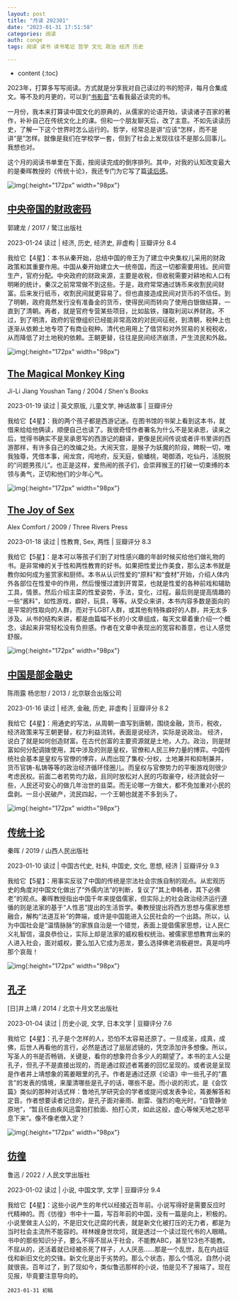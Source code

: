 ```yaml
---
layout: post
title: "月读 202301"
date: "2023-01-31 17:51:58"
categories: 阅读
auth: conge
tags: 阅读 读书 读书笔记 哲学 文化 政治 经济 历史

---
```

* content
{:toc}

2023年，打算多写写阅读。方式就是分享我对自己读过的书的短评，每月合集成文。等不及的月更的，可以到“[书影音](https://conge.livingwithfcs.org/books/)”去看我最近读完的书。

一月份，我本来打算读中国文化的原典的，从儒家的论语开始，读读诸子百家的著作，补补自己在传统文化上的课。但和一个朋友聊天后，改了主意。不如先读读历史，了解一下这个世界时怎么运行的。哲学，经常总是讲“应该“怎样，而不是讲“是”怎样。就像是我们在学校学一套，但到了社会上发现往往不是那么回事儿。我想也对。

这个月的阅读书单里在下面，按阅读完成的倒序排列。其中，对我的认知改变最大的是秦晖教授的《传统十论》，我还专门为它写了篇[读后感](https://conge.livingwithfcs.org/2023/01/14/10-comments/)。





![img](https://img1.doubanio.com/view/subject/l/public/s29486177.jpg){:height="172px" width="98px"}

## [中央帝国的财政密码](https://book.douban.com/subject/27007549/)

郭建龙 / 2017 / 鹭江出版社

2023-01-24 读过 | 经济, 历史, 经济史, 非虚构 | 豆瓣评分 8.4

我给它【4星】：本书从秦开始，总结中国的帝王为了建立中央集权儿采用的财政政策和其重要作用。中国从秦开始建立大一统帝国，而这一切都需要用钱。民间管生产，官府分配。中央政府的财政来源，主要是收税，但收税需要对耕地和人口有明晰的统计，秦汉之前常常做不到这些。于是，政府常常通过铸币来收割民间财富。后来发行纸币，收割民间就更容易了。但也直接造成民间对货币的不信任。到了明朝，政府竟然发行没有准备金的货币，使得民间而转向了使用白银做结算，一直到了清朝。再者，就是官府专营某些项目，比如盐铁，赚取利润以养财政。不过，到了明清，政府的官僚组织已经能非常高效的对民间征税，到清朝，税种上也逐渐从依赖土地专项了有商业税种。清代也用用上了借贷和对外贸易的关税税收，从而降低了对土地税的依赖。王朝更替，往往是民间经济崩溃，产生流民和外敌。

![img](https://img2.doubanio.com/view/subject/l/public/s4027083.jpg){:height="172px" width="98px"}

## [The Magical Monkey King](https://book.douban.com/subject/2669009/)

Ji-Li Jiang Youshan Tang / 2004 / Shen's Books

2023-01-19 读过 | 英文原版, 儿童文学, 神话故事 | 豆瓣评分

我给它【4星】：我的两个孩子都是西游记迷。在图书馆的书架上看到这本书，就借来给给他俩读，顺便自己也读了。我很奇怪作者署名为什么不是吴承恩，读来之后，觉得书确实不是吴承恩写的西游记的翻译，更像是民间传说或者评书里讲的西游那样，有许多自己的改编之处。大闹天宫，是猴子为妖魔的阶段，睥睨一切，唯我独尊，凭借本事，闹龙宫，闯地府，反天庭，偷蟠桃，喝御酒，吃仙丹，活脱脱的“问题男孩儿”。也正是这样，爱热闹的孩子们，会崇拜猴王的打破一切束缚的本领与勇气，正切和他们的少年心气。

![img](https://img1.doubanio.com/view/subject/l/public/s6874549.jpg){:height="172px" width="98px"}

## [The Joy of Sex](https://book.douban.com/subject/5459321/)

Alex Comfort / 2009 / Three Rivers Press

2023-01-18 读过 | 性教育, Sex, 两性 | 豆瓣评分 8.3

我给它【5星】：是本可以等孩子们到了对性感兴趣的年龄时候买给他们做礼物的书。是非常棒的关于性和两性教育的好书。如果把性爱比作美食，那么这本书就是教你如何成为鉴赏家和厨师。本书从认识性爱的“原料”和“食材”开始，介绍人体内外各部位在性爱中的作用，然后慢慢过渡到开胃菜，也就是性爱的各种前戏和辅助工具，情景。然后介绍主菜的性爱姿势，手法，变化，过程。最后则是提高情趣的一些“酱料”，如性游戏，癖好，玩具，等等。从受众来讲，本书内容多数是面向的是平常的性取向的人群，而对于LGBT人群，或其他有特殊癖好的人群，并无太多涉及。从书的结构来讲，都是由篇幅不长的小文章组成，每天文章着重介绍一个概念，读起来非常轻松没有负担感。作者在文章中表现出的宽容和善意，也让人感觉舒服。

![img](https://img2.doubanio.com/view/subject/l/public/s26034002.jpg){:height="172px" width="98px"}

## [中国是部金融史](https://book.douban.com/subject/21331443/)

陈雨露 杨忠恕 / 2013 / 北京联合出版公司

2023-01-16 读过 | 经济, 金融, 历史, 非虚构 | 豆瓣评分 8.2

我给它【4星】：用通史的写法，从周朝一直写到唐朝，围绕金融，货币，税收，经济政策来写王朝更替，权力利益流转。表面是说经济，实际是说政治。 经济，说白了就是如何创造财富。在古代创富的主要资源就是土地，人力。政治，则是财富如何分配调拨使用，其中涉及的则是皇权，官僚和人民三种力量的博弈。中国传统社会基本是皇权与官僚的博弈，从而出现了集权-分权，土地兼并和抑制兼并，货币官铸-私铸等等的政治经济循环怪圈儿。而皇权与官僚势力的平衡游戏则很少考虑民权。前面二者若势均力敌，且同时放松对人民的巧取豪夺，经济就会好一些，人民还可安心的做几年治世的韭菜。而无论哪一方做大，都不免加重对小民的盘剥。一旦小民破产，流民四起，一个王朝也就差不多到头了。

![img](https://img9.doubanio.com/view/subject/l/public/s33752255.jpg){:height="172px" width="98px"}

## [传统十论](https://book.douban.com/subject/34788663/)

秦晖 / 2019 / 山西人民出版社

2023-01-10 读过 | 中国古代史, 社科, 中国史, 文化, 思想, 经济 | 豆瓣评分 9.3

我给它【5星】：用事实反驳了中国的传统是宗法社会宗族自制的观点。从宏观历史的角度对中国文化做出了“外儒内法”的判断，复议了“其上申韩者，其下必佛老”的观点。秦晖教授指出中国千年来提倡儒家，但实际上的社会政治经济运行遵循的则是法家的基于“人性恶”提出的生活哲学。秦教授提出将西方思想与儒家思想融合，解构“法道互补”的弊端，或许是中国能进入公民社会的一个出路。所以，认为中国社会是“温情脉脉”的家族自治是一个错觉，表面上提倡儒家思想，让人民仁义礼智信，温良恭俭让，实际上却是法家的威权极权统治。被儒家思想教育出来的人进入社会，面对威权，要么加入它成为恶龙，要么选择佛老消极避世。真是呜呼那个哀哉！

![img](https://img2.doubanio.com/view/subject/l/public/s27279163.jpg){:height="172px" width="98px"}

## [孔子](https://book.douban.com/subject/25740395/)

[日]井上靖 / 2014 / 北京十月文艺出版社

2023-01-04 读过 | 历史小说, 文学, 日本文学 | 豆瓣评分 7.6

我给它【4星】：孔子是个怎样的人，恐怕不太容易还原了。一旦成圣，成真，成佛，后世人再看他的言行，必然是透过了层层滤镜的，凭空添加许多想像。所以，写圣人的书是否畅销，关键是，看你的想象符合多少人的期望了。本书的主人公是孔子，但孔子不是直接出现的，而是通过叙述者蔫姜的回忆呈现的。或者说是呈现是作者井上靖想象的蔫姜眼里的孔子。作者是通过还原《论语》中一些孔子的“嘉言”的发表的情境，来厘清哪些是孔子的话，哪些不是。而小说的形式，是《会饮篇》类似的那种对话式样：鲁地孔学研究会的学者或提问或发表争论，蔫姜解答和定音。作者想要读者记住的，是孔子面对豪雨、剧雷、强烈的电光时，“自管静坐原地”，“暂且任由疾风迅雷拍打脸面、拍打心灵，如此这般，虚心等候天地之怒平息下来”。像不像老僧入定？

![img](https://img9.doubanio.com/view/subject/l/public/s34393644.jpg){:height="172px" width="98px"}

## [彷徨](https://book.douban.com/subject/34858982/)

鲁迅 / 2022 / 人民文学出版社

2023-01-02 读过 | 小说, 中国文学, 文学 | 豆瓣评分 9.4

我给它【4星】：这些小说产生的年代以经接近百年前。小说写得好是需要反应时代精神的。而《彷徨》书中十一篇，写百年前的中国，没有一篇是向上，积极的。小说里做主人公的，不是旧文化迂腐的代表，就是新文化被打压的无力者，都是为当时社会主流所不能容的。祥林嫂身世坎坷，就是透过一个读过现代书的人眼睛。书中的那些知识分子，要么不得不屈从于社会，不能教ABC，甚至123也不能教。不屈从的，还活着就已经被杀死了样子，人人厌恶……那是一个乱世，乱在内战征伐和新旧文化的交锋。新文化是出于劣势的。那么个状态，那么个情况，自然小说就很丧。百年过了，到了现如今，类似鲁迅那样的小说，怕是见不了报端了。现在见报，毕竟要注意导向的。

```
2023-01-31 初稿
```
